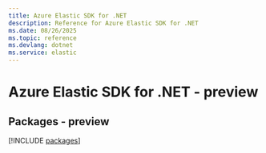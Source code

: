 ```yaml
---
title: Azure Elastic SDK for .NET
description: Reference for Azure Elastic SDK for .NET
ms.date: 08/26/2025
ms.topic: reference
ms.devlang: dotnet
ms.service: elastic
---
```

# Azure Elastic SDK for .NET - preview
## Packages - preview
[!INCLUDE [packages](elastic-index.md)]